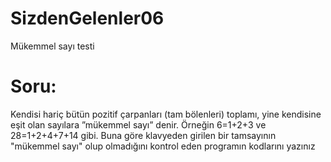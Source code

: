 # SizdenGelenler06
Mükemmel sayı testi
# Soru:
Kendisi hariç bütün pozitif çarpanları (tam bölenleri) toplamı, yine kendisine eşit olan
sayılara ”mükemmel sayı” denir. Örneğin 6=1+2+3 ve 28=1+2+4+7+14 gibi. Buna göre klavyeden
girilen bir tamsayının "mükemmel sayı" olup olmadığını kontrol eden programın kodlarını yazınız
